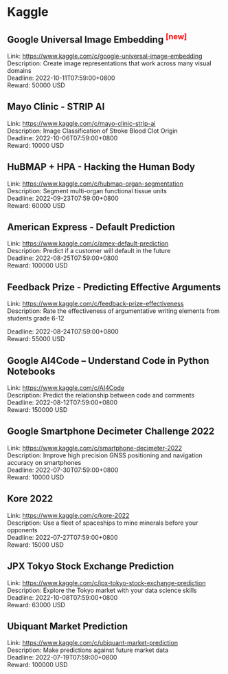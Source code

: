# Kaggle



## Google Universal Image Embedding <sup style="color:red">[new]<sup>  

Link: https://www.kaggle.com/c/google-universal-image-embedding  
Description: Create image representations that work across many visual domains  
Deadline: 2022-10-11T07:59:00+0800  
Reward: 50000 USD  


## Mayo Clinic - STRIP AI

Link: https://www.kaggle.com/c/mayo-clinic-strip-ai  
Description: Image Classification of Stroke Blood Clot Origin  
Deadline: 2022-10-06T07:59:00+0800  
Reward: 10000 USD  


## HuBMAP + HPA - Hacking the Human Body

Link: https://www.kaggle.com/c/hubmap-organ-segmentation  
Description: Segment multi-organ functional tissue units  
Deadline: 2022-09-23T07:59:00+0800  
Reward: 60000 USD  


## American Express - Default Prediction

Link: https://www.kaggle.com/c/amex-default-prediction  
Description: Predict if a customer will default in the future  
Deadline: 2022-08-25T07:59:00+0800  
Reward: 100000 USD  


## Feedback Prize - Predicting Effective Arguments

Link: https://www.kaggle.com/c/feedback-prize-effectiveness  
Description: Rate the effectiveness of argumentative writing elements from students grade 6-12

  
Deadline: 2022-08-24T07:59:00+0800  
Reward: 55000 USD  


## Google AI4Code – Understand Code in Python Notebooks

Link: https://www.kaggle.com/c/AI4Code  
Description: Predict the relationship between code and comments  
Deadline: 2022-08-12T07:59:00+0800  
Reward: 150000 USD  


## Google Smartphone Decimeter Challenge 2022

Link: https://www.kaggle.com/c/smartphone-decimeter-2022  
Description: Improve high precision GNSS positioning and navigation accuracy on smartphones  
Deadline: 2022-07-30T07:59:00+0800  
Reward: 10000 USD  


## Kore 2022

Link: https://www.kaggle.com/c/kore-2022  
Description: Use a fleet of spaceships to mine minerals before your opponents  
Deadline: 2022-07-27T07:59:00+0800  
Reward: 15000 USD  


## JPX Tokyo Stock Exchange Prediction

Link: https://www.kaggle.com/c/jpx-tokyo-stock-exchange-prediction  
Description: Explore the Tokyo market with your data science skills  
Deadline: 2022-10-08T07:59:00+0800  
Reward: 63000 USD  


## Ubiquant Market Prediction

Link: https://www.kaggle.com/c/ubiquant-market-prediction  
Description: Make predictions against future market data  
Deadline: 2022-07-19T07:59:00+0800  
Reward: 100000 USD  

